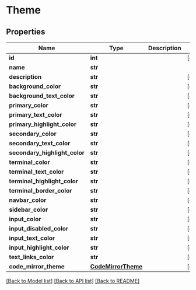 # Theme

## Properties
Name | Type | Description | Notes
------------ | ------------- | ------------- | -------------
**id** | **int** |  | [optional] 
**name** | **str** |  | 
**description** | **str** |  | [optional] 
**background_color** | **str** |  | [optional] 
**background_text_color** | **str** |  | [optional] 
**primary_color** | **str** |  | [optional] 
**primary_text_color** | **str** |  | [optional] 
**primary_highlight_color** | **str** |  | [optional] 
**secondary_color** | **str** |  | [optional] 
**secondary_text_color** | **str** |  | [optional] 
**secondary_highlight_color** | **str** |  | [optional] 
**terminal_color** | **str** |  | [optional] 
**terminal_text_color** | **str** |  | [optional] 
**terminal_highlight_color** | **str** |  | [optional] 
**terminal_border_color** | **str** |  | [optional] 
**navbar_color** | **str** |  | [optional] 
**sidebar_color** | **str** |  | [optional] 
**input_color** | **str** |  | [optional] 
**input_disabled_color** | **str** |  | [optional] 
**input_text_color** | **str** |  | [optional] 
**input_highlight_color** | **str** |  | [optional] 
**text_links_color** | **str** |  | [optional] 
**code_mirror_theme** | [**CodeMirrorTheme**](CodeMirrorTheme.md) |  | [optional] 

[[Back to Model list]](../README.md#documentation-for-models) [[Back to API list]](../README.md#documentation-for-api-endpoints) [[Back to README]](../README.md)


